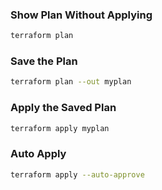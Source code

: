 ### Show Plan Without Applying
```bash
terraform plan
```

### Save the Plan
```bash
terraform plan --out myplan
```

### Apply the Saved Plan
```bash
terraform apply myplan
```

### Auto Apply
```bash
terraform apply --auto-approve
```
